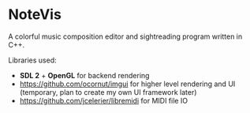 # NoteVis
A colorful music composition editor and sightreading program written in C++.

Libraries used:
- **SDL 2** + **OpenGL** for backend rendering
- https://github.com/ocornut/imgui for higher level rendering and UI (temporary, plan to create my own UI framework later)
- https://github.com/jcelerier/libremidi for MIDI file IO
